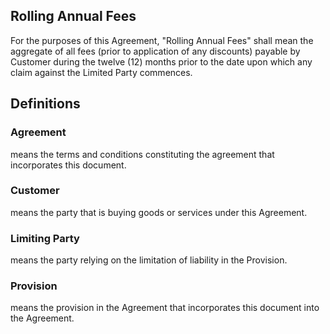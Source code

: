 ## Rolling Annual Fees

For the purposes of this Agreement, "Rolling Annual Fees" shall mean the aggregate of all fees (prior to application of any discounts) payable by Customer during the twelve (12) months prior to the date upon which any claim against the Limited Party commences.

## Definitions

### Agreement
means the terms and conditions constituting the agreement that incorporates this document.

### Customer
means the party that is buying goods or services under this Agreement.

### Limiting Party
means the party relying on the limitation of liability in the Provision.

### Provision
means the provision in the Agreement that incorporates this document into the Agreement.

